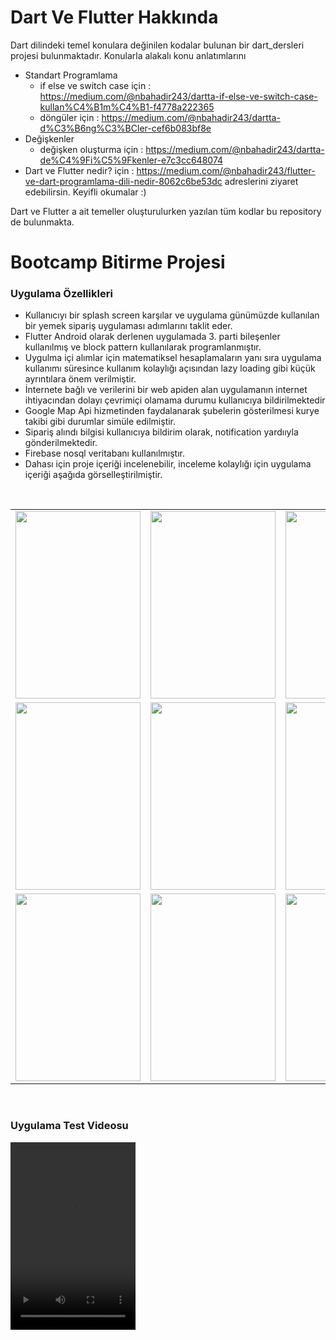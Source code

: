 # Dart Ve Flutter Hakkında
Dart dilindeki temel konulara değinilen kodalar bulunan bir dart_dersleri projesi bulunmaktadır. 
Konularla alakalı konu anlatımlarını 
* Standart Programlama 
  - if else ve switch case için : https://medium.com/@nbahadir243/dartta-if-else-ve-switch-case-kullan%C4%B1m%C4%B1-f4778a222365
  - döngüler için : https://medium.com/@nbahadir243/dartta-d%C3%B6ng%C3%BCler-cef6b083bf8e
* Değişkenler 
  - değişken oluşturma için : https://medium.com/@nbahadir243/dartta-de%C4%9Fi%C5%9Fkenler-e7c3cc648074
* Dart ve Flutter nedir? için : https://medium.com/@nbahadir243/flutter-ve-dart-programlama-dili-nedir-8062c6be53dc
adreslerini ziyaret edebilirsin. Keyifli okumalar :)

Dart ve Flutter a ait temeller oluşturulurken yazılan tüm kodlar bu repository de bulunmakta. 

# Bootcamp Bitirme Projesi
### Uygulama Özellikleri
- Kullanıcıyı bir splash screen karşılar ve uygulama günümüzde kullanılan bir yemek sipariş uygulaması adımlarını taklit eder.
- Flutter Android olarak derlenen uygulamada 3. parti bileşenler kullanılmış ve block pattern kullanılarak programlanmıştır. 
- Uygulma içi alımlar için matematiksel hesaplamaların yanı sıra uygulama kullanımı süresince kullanım kolaylığı açısından lazy loading gibi küçük ayrıntılara önem verilmiştir.
- İnternete bağlı ve verilerini bir web apiden alan uygulamanın internet ihtiyacından dolayı çevrimiçi olamama durumu kullanıcıya bildirilmektedir
- Google Map Api hizmetinden faydalanarak şubelerin gösterilmesi kurye takibi gibi durumlar simüle edilmiştir.
- Sipariş alındı bilgisi kullanıcıya bildirim olarak, notification yardııyla gönderilmektedir.
- Firebase nosql veritabanı kullanılmıştır.
- Dahası için proje içeriği incelenebilir, inceleme kolaylığı için uygulama içeriği aşağıda görselleştirilmiştir.
  
<br/>

<table>
  
  <tr>
    <td><img src="https://github.com/user-attachments/assets/a9252911-4a94-4c85-87bf-de3f3781d96b" width="200" height="300"></td>
    <td><img src="https://github.com/user-attachments/assets/930234b5-e351-4f2c-958c-f483291a5b0f" width="200" height="300"></td>
    <td><img src="https://github.com/user-attachments/assets/dc2320c8-05f6-438c-a2b2-a497cc17342c" width="200" height="300"></td>
    <td><img src="https://github.com/user-attachments/assets/27e64a06-1f2c-4fe4-8c56-3e7c4afdfebb" width="200" height="300"></td>
    <td><img src="https://github.com/user-attachments/assets/27a62037-423b-4422-9a1b-ab9e28a79c0a" width="200" height="300"></td>
    <td><img src="https://github.com/user-attachments/assets/c173297a-57b3-4ed0-a92a-755c6eb7fab8" width="200" height="300"></td>
  </tr>
<tr>
    <td><img src="https://github.com/user-attachments/assets/fb5c8916-cd4b-42f5-b513-36e9cf59e174" width="200" height="300"></td>
    <td><img src="https://github.com/user-attachments/assets/2fd68bfe-afb4-4ca0-875a-a96dd4e3a8f2" width="200" height="300"></td>
    <td><img src="https://github.com/user-attachments/assets/00a0468f-4807-47cf-b836-1b4fcaf27a7b" width="200" height="300"></td>
    <td><img src="https://github.com/user-attachments/assets/0df38f0f-2a27-4d14-b72c-17d99ebf7fdd" width="200" height="300"></td>
    <td><img src="https://github.com/user-attachments/assets/c00518ff-272d-43e6-838b-d21235127c05" width="200" height="300"></td>
    <td><img src="https://github.com/user-attachments/assets/ce57caf5-a278-406e-935b-8ab9ec234c60" width="200" height="300"></td>
  </tr>
<tr>  
    <td><img src="https://github.com/user-attachments/assets/d24b0b12-4a22-42c5-9bdd-04d8ed4e3048" width="200" height="300"></td>
    <td><img src="https://github.com/user-attachments/assets/4480a7df-8b23-40c5-97fa-421972ae7eab" width="200" height="300"></td>              
    <td><img src="https://github.com/user-attachments/assets/56ec4725-745e-45fb-88a2-ef6eb3c8c00b" width="200" height="300"></td>
    <td><img src="https://github.com/user-attachments/assets/a3add9e7-8980-456f-a071-c513c6c4360d" width="200" height="300"></td>
    <td><img src="https://github.com/user-attachments/assets/5f960f65-7e4a-4504-9ccf-551f40b88cdd" width="200" height="300"></td>
  </tr>
  
 </table>
 
<br/>

### Uygulama Test Videosu

<video src='https://github.com/user-attachments/assets/a6ca9c4f-4c3a-4b9f-be7c-9ea7e7664981' width="200" height="300"/>

